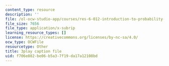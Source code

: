 ```yaml
---
content_type: resource
description: ''
file: /ol-ocw-studio-app/courses/res-6-012-introduction-to-probability-spring-2018/f706e882be06b5a37f19da17a12108bd_D_EGYzqmapc.srt
file_size: 7656
file_type: application/x-subrip
learning_resource_types: []
license: https://creativecommons.org/licenses/by-nc-sa/4.0/
ocw_type: OCWFile
resourcetype: Other
title: 3play caption file
uid: f706e882-be06-b5a3-7f19-da17a12108bd
---
```

